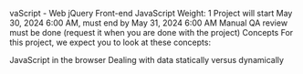 vaScript - Web jQuery
Front-end
JavaScript
 Weight: 1
 Project will start May 30, 2024 6:00 AM, must end by May 31, 2024 6:00 AM
 Manual QA review must be done (request it when you are done with the project)
Concepts
For this project, we expect you to look at these concepts:

JavaScript in the browser
Dealing with data statically versus dynamically
